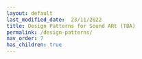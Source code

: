 ```yaml
---
layout: default
last_modified_date:  23/11/2022
title: Design Patterns for Sound ARt (TBA)
permalink: /design-patterns/
nav_order: 7
has_children: true
---
```


